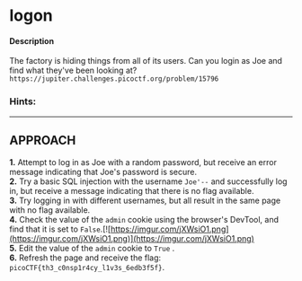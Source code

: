 # logon

#### Description


The factory is hiding things from all of its users. Can you login as Joe and find what they've been looking at? `https://jupiter.challenges.picoctf.org/problem/15796`
### Hints: 

>  
----------------------------------------------------------------------

## **APPROACH**	
**1.**  Attempt to log in as Joe with a random password, but receive an error message indicating that Joe's password is secure.<br>
**2.**  Try a basic SQL injection with the username `Joe'--` and successfully log in, but receive a message indicating that there is no flag available.<br>
**3.**  Try logging in with different usernames, but all result in the same page with no flag available.<br>
**4.**  Check the value of the `admin` cookie using the browser's DevTool, and find that it is set to `False`.[![https://imgur.com/jXWsiO1.png](https://imgur.com/jXWsiO1.png)](https://imgur.com/jXWsiO1.png)<br>
**5.**  Edit the value of the `admin` cookie to `True` .<br>
**6.**  Refresh the page and receive the flag: `picoCTF{th3_c0nsp1r4cy_l1v3s_6edb3f5f}`.<br>
